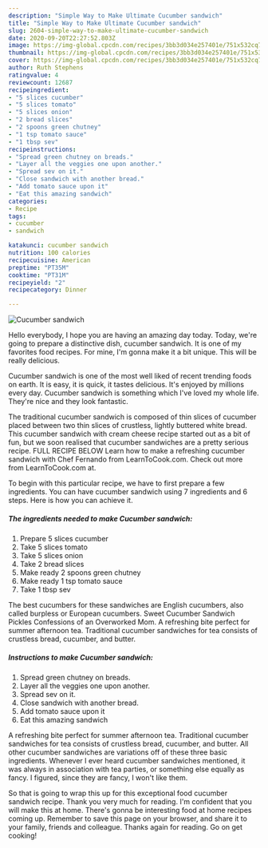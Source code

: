 ```yaml
---
description: "Simple Way to Make Ultimate Cucumber sandwich"
title: "Simple Way to Make Ultimate Cucumber sandwich"
slug: 2604-simple-way-to-make-ultimate-cucumber-sandwich
date: 2020-09-20T22:27:52.803Z
image: https://img-global.cpcdn.com/recipes/3bb3d034e257401e/751x532cq70/cucumber-sandwich-recipe-main-photo.jpg
thumbnail: https://img-global.cpcdn.com/recipes/3bb3d034e257401e/751x532cq70/cucumber-sandwich-recipe-main-photo.jpg
cover: https://img-global.cpcdn.com/recipes/3bb3d034e257401e/751x532cq70/cucumber-sandwich-recipe-main-photo.jpg
author: Ruth Stephens
ratingvalue: 4
reviewcount: 12687
recipeingredient:
- "5 slices cucumber"
- "5 slices tomato"
- "5 slices onion"
- "2 bread slices"
- "2 spoons green chutney"
- "1 tsp tomato sauce"
- "1 tbsp sev"
recipeinstructions:
- "Spread green chutney on breads."
- "Layer all the veggies one upon another."
- "Spread sev on it."
- "Close sandwich with another bread."
- "Add tomato sauce upon it"
- "Eat this amazing sandwich"
categories:
- Recipe
tags:
- cucumber
- sandwich

katakunci: cucumber sandwich 
nutrition: 100 calories
recipecuisine: American
preptime: "PT35M"
cooktime: "PT31M"
recipeyield: "2"
recipecategory: Dinner

---
```



![Cucumber sandwich](https://img-global.cpcdn.com/recipes/3bb3d034e257401e/751x532cq70/cucumber-sandwich-recipe-main-photo.jpg)

Hello everybody, I hope you are having an amazing day today. Today, we're going to prepare a distinctive dish, cucumber sandwich. It is one of my favorites food recipes. For mine, I'm gonna make it a bit unique. This will be really delicious.

Cucumber sandwich is one of the most well liked of recent trending foods on earth. It is easy, it is quick, it tastes delicious. It's enjoyed by millions every day. Cucumber sandwich is something which I've loved my whole life. They're nice and they look fantastic.

The traditional cucumber sandwich is composed of thin slices of cucumber placed between two thin slices of crustless, lightly buttered white bread. This cucumber sandwich with cream cheese recipe started out as a bit of fun, but we soon realised that cucumber sandwiches are a pretty serious recipe. FULL RECIPE BELOW Learn how to make a refreshing cucumber sandwich with Chef Fernando from LearnToCook.com. Check out more from LearnToCook.com at.


To begin with this particular recipe, we have to first prepare a few ingredients. You can have cucumber sandwich using 7 ingredients and 6 steps. Here is how you can achieve it.

<!--inarticleads1-->

##### The ingredients needed to make Cucumber sandwich:

1. Prepare 5 slices cucumber
1. Take 5 slices tomato
1. Take 5 slices onion
1. Take 2 bread slices
1. Make ready 2 spoons green chutney
1. Make ready 1 tsp tomato sauce
1. Take 1 tbsp sev


The best cucumbers for these sandwiches are English cucumbers, also called burpless or European cucumbers. Sweet Cucumber Sandwich Pickles Confessions of an Overworked Mom. A refreshing bite perfect for summer afternoon tea. Traditional cucumber sandwiches for tea consists of crustless bread, cucumber, and butter. 

<!--inarticleads2-->

##### Instructions to make Cucumber sandwich:

1. Spread green chutney on breads.
1. Layer all the veggies one upon another.
1. Spread sev on it.
1. Close sandwich with another bread.
1. Add tomato sauce upon it
1. Eat this amazing sandwich


A refreshing bite perfect for summer afternoon tea. Traditional cucumber sandwiches for tea consists of crustless bread, cucumber, and butter. All other cucumber sandwiches are variations off of these three basic ingredients. Whenever I ever heard cucumber sandwiches mentioned, it was always in association with tea parties, or something else equally as fancy. I figured, since they are fancy, I won&#39;t like them. 

So that is going to wrap this up for this exceptional food cucumber sandwich recipe. Thank you very much for reading. I'm confident that you will make this at home. There's gonna be interesting food at home recipes coming up. Remember to save this page on your browser, and share it to your family, friends and colleague. Thanks again for reading. Go on get cooking!
